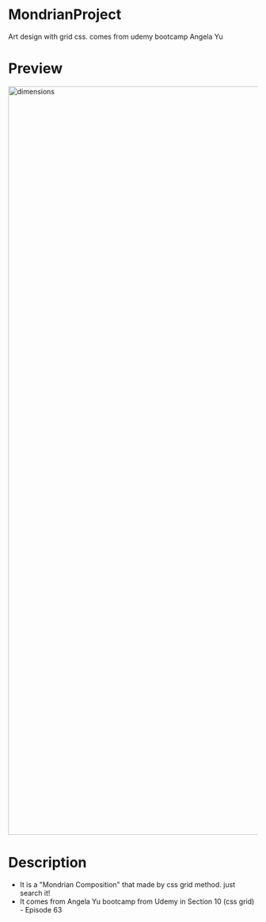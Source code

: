 # MondrianProject
Art design with grid css. comes from udemy bootcamp Angela Yu

# Preview
<img width="1512" alt="dimensions" src="https://github.com/KhoshfekrMH/MondrianProject/assets/97754590/3feb6b9c-62e1-4c44-8f4f-a95d28d2bf8e">

# Description
- It is a "Mondrian Composition" that made by css grid method. just search it!
- It comes from Angela Yu bootcamp from Udemy in Section 10 (css grid) - Episode 63
